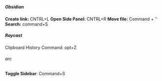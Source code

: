 ##### Obsidian

**Create link:** CNTRL+L
**Open Side Panel:** CNTRL+R
**Move file:** Command + ''
**Search:** command+S

##### Raycast

Clipboard History Command: opt+Z
###### arc
**Toggle Sidebar**: Command+S
